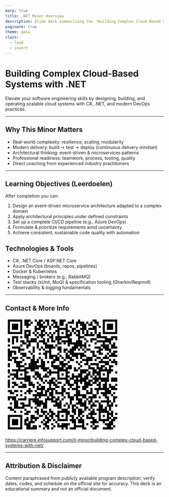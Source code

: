 ```yaml
---
marp: true
title: .NET Minor Overview
description: Slide deck summarizing the 'Building Complex Cloud-Based Systems with .NET' minor
paginate: true
theme: gaia
class:
  - lead
  - invert
---
```


# Building Complex Cloud-Based Systems with .NET

Elevate your software engineering skills by designing, building, and operating scalable cloud systems with C#, .NET, and modern DevOps practices.

---

## Why This Minor Matters

- Real-world complexity: resilience, scaling, modularity
- Modern delivery: build → test → deploy (continuous delivery mindset)
- Architectural thinking: event-driven & microservices patterns
- Professional readiness: teamwork, process, tooling, quality
- Direct coaching from experienced industry practitioners

---

## Learning Objectives (Leerdoelen)

After completion you can:
 
1. Design an event-driven microservice architecture adapted to a complex domain
2. Apply architectural principles under defined constraints
3. Set up a complete CI/CD pipeline (e.g., Azure DevOps)
4. Formulate & prioritize requirements amid uncertainty
5. Achieve consistent, sustainable code quality with automation

## Technologies & Tools

- C#, .NET Core / ASP.NET Core
- Azure DevOps (boards, repos, pipelines)
- Docker & Kubernetes
- Messaging / brokers (e.g., RabbitMQ)
- Test stacks (xUnit, MoQ) & specification tooling (Gherkin/Reqnroll)
- Observability & logging fundamentals

---

## Contact & More Info

![GitHub Copilot](./images/link-minor.png)

https://carriere.infosupport.com/it-minor/building-complex-cloud-based-systems-with-net/

---

## Attribution & Disclaimer

Content paraphrased from publicly available program description; verify dates, codes, and schedule on the official site for accuracy. This deck is an educational summary and not an official document.